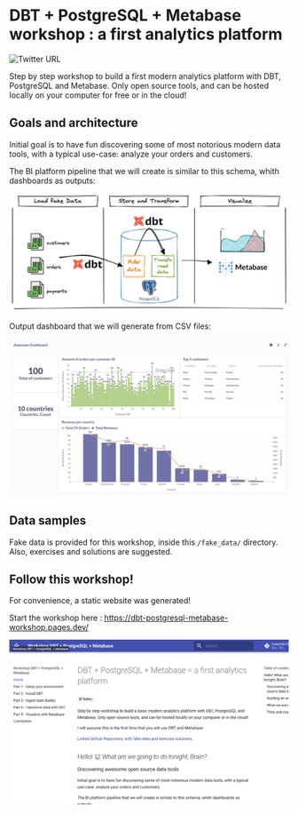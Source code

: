 # DBT + PostgreSQL + Metabase workshop : a first analytics platform

![Twitter URL](https://img.shields.io/twitter/url?label=Author&style=social&url=https%3A%2F%2Ftwitter.com%2FBastienOvh)

Step by step workshop to build a first modern analytics platform with DBT, PostgreSQL and Metabase.
Only open source tools, and can be hosted locally on your computer for free or in the cloud!

## Goals and architecture

Initial goal is to have fun discovering some of most notorious modern data tools, with a typical use-case: analyze your orders and customers.

The BI platform pipeline that we will create is similar to this schema, whith dashboards as outputs: 

![first BI platform](mkdocs/docs/img/dbt-postgresql-metabase.png)


Output dashboard that we will generate from CSV files:

![first BI platform](mkdocs/docs/img/metabase8.png)


## Data samples

Fake data is provided for this workshop, inside this `/fake_data/` directory.
Also, exercises and solutions are suggested.


## Follow this workshop! 

For convenience, a static website was generated! 

Start the workshop here : <https://dbt-postgresql-metabase-workshop.pages.dev/>

![Static Website](mkdocs/docs/img/staticwebsite.png)





